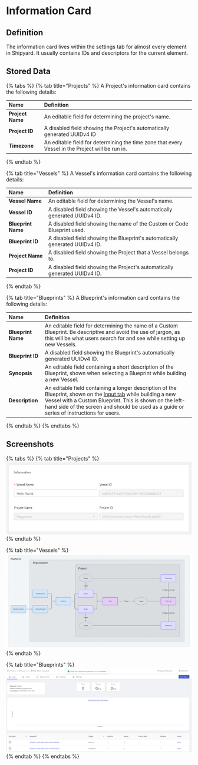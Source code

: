 # Information Card

## Definition

The information card lives within the settings tab for almost every element in Shipyard. It usually contains IDs and descriptors for the current element.

## Stored Data

{% tabs %}
{% tab title="Projects" %}
A Project's information card contains the following details:

| Name | Definition |
| :--- | :--- |
| **Project Name** | An editable field for determining the project's name. |
| **Project ID** | A disabled field showing the Project's automatically generated UUIDv4 ID |
| **Timezone** | An editable field for determining the time zone that every Vessel in the Project will be run in. |
{% endtab %}

{% tab title="Vessels" %}
A Vessel's information card contains the following details:

| Name | Definition |
| :--- | :--- |
| **Vessel Name** | An editable field for determining the Vessel's name. |
| **Vessel ID** | A disabled field showing the Vessel's automatically generated UUIDv4 ID. |
| **Blueprint Name** | A disabled field showing the name of the Custom or Code Blueprint used. |
| **Blueprint ID** | A disabled field showing the Blueprint's automatically generated  UUIDv4 ID. |
| **Project Name** | A disabled field showing the Project that a Vessel belongs to. |
| **Project ID** | A disabled field showing the Project's automatically generated UUIDv4 ID. |
{% endtab %}

{% tab title="Blueprints" %}
A Blueprint's information card contains the following details:

| Name | Definition |
| :--- | :--- |
| **Blueprint Name** | An editable field for determining the name of a Custom Blueprint. Be descriptive and avoid the use of jargon, as this will be what users search for and see while setting up new Vessels. |
| **Blueprint ID** | A disabled field showing the Blueprint's automatically generated  UUIDv4 ID. |
| **Synopsis** | An editable field containing a short description of the Blueprint, shown when selecting a Blueprint while building a new Vessel. |
| **Description** | An editable field containing a longer description of the Blueprint, shown on the [Input tab](form-input.md) while building a new Vessel with a Custom Blueprint. This is shown on the left-hand side of the screen and should be used as a guide or series of instructions for users. |
{% endtab %}
{% endtabs %}

## Screenshots

{% tabs %}
{% tab title="Projects" %}
![](../../.gitbook/assets/image%20%2855%29.png)
{% endtab %}

{% tab title="Vessels" %}
![](../../.gitbook/assets/image%20%2870%29.png)
{% endtab %}

{% tab title="Blueprints" %}
![](../../.gitbook/assets/image%20%2815%29.png)
{% endtab %}
{% endtabs %}



